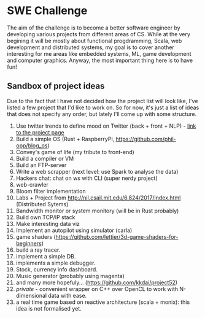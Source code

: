 # SWE Challenge

The aim of the challenge is to become a better software engineer by developing various projects from different areas of CS. While at the very begining it will be mostly about functional progdramming, Scala, web development and distributed systems, my goal is to cover another interesting for me areas like embedded systems, ML, game development and computer graphics. Anyway, the most important thing here is to have fun!

## Sandbox of project ideas

Due to the fact that I have not decided how the project list will look like, I've listed a few project that I'd like to work on. So for now, it's just a list of ideas that does not specify any order, but lately I'll come up with some structure.

1. Use twitter trends to define mood on Twitter (back + front + NLP) - [link to the project page](https://github.com/VladPodilnyk/twitter-mood)
2. Build a simple OS (Rust + RaspberryPi, https://github.com/phil-opp/blog_os)
3. Convey's game of life (my tribute to front-end)
4. Build a compiler or VM
5. Build an FTP-server
6. Write a web scrapper (next level: use Spark to analyse the data)
7. Hackers chat: chat on ws with CLI (super nerdy project)
8. web-crawler
9. Bloom filter implementation
10. Labs + Project from http://nil.csail.mit.edu/6.824/2017/index.html (Distributed Sytems)
11. Bandwidth monitor or system monitory (will be in Rust probably)
12. Build own TCP/IP stack
13. Make interesting data viz
14. Implement an autopilot using simulator (carla) 
15. game shaders (https://github.com/lettier/3d-game-shaders-for-beginners)
16. build a ray tracer. 
17. implement a simple DB.
18. implements a simple debugger.
19. Stock, currency info dashboard.
20. Music generator (probably using magenta)
21. and many more hopefuly... (https://github.com/kkdai/project52)
22. <spike project> *private* - convenient wrapper on C++ over OpenCL to work with N-dimensional data with ease.
23. a real time game based on reactive architecture (scala + monix): this idea is not formalised yet.

